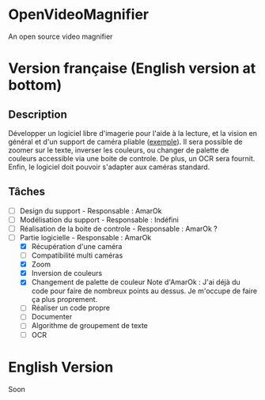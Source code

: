 # OpenVideoMagnifier
An open source video magnifier

# Version française (English version at bottom)

## Description
Développer un logiciel libre d'imagerie pour l'aide à la lecture, et la vision en général et d'un support de caméra pliable ([exemple](http://www.tousergo.com/loupe-basse-vision/2481-teleagrandisseur-connectable-transformer.html)). Il sera possible de zoomer sur le texte, inverser les couleurs, ou changer de palette de couleurs accessible via une boite de controle. De plus, un OCR sera fournit. Enfin, le logiciel doit pouvoir s'adapter aux caméras standard.

## Tâches
- [ ] Design du support - Responsable : AmarOk
- [ ] Modélisation du support - Responsable : Indéfini
- [ ] Réalisation de la boite de controle - Responsable : AmarOk ?
- [ ] Partie logicielle - Responsable : AmarOk
     - [X] Récupération d'une caméra
     - [ ] Compatibilité multi caméras
     - [X] Zoom
     - [X] Inversion de couleurs
     - [X] Changement de palette de couleur
Note d'AmarOk : J'ai déjà du code pour faire de nombreux points au dessus. Je m'occupe de faire ça plus proprement.
     - [ ] Réaliser un code propre
     - [ ] Documenter
     - [ ] Algorithme de groupement de texte
     - [ ] OCR

# English Version
Soon
